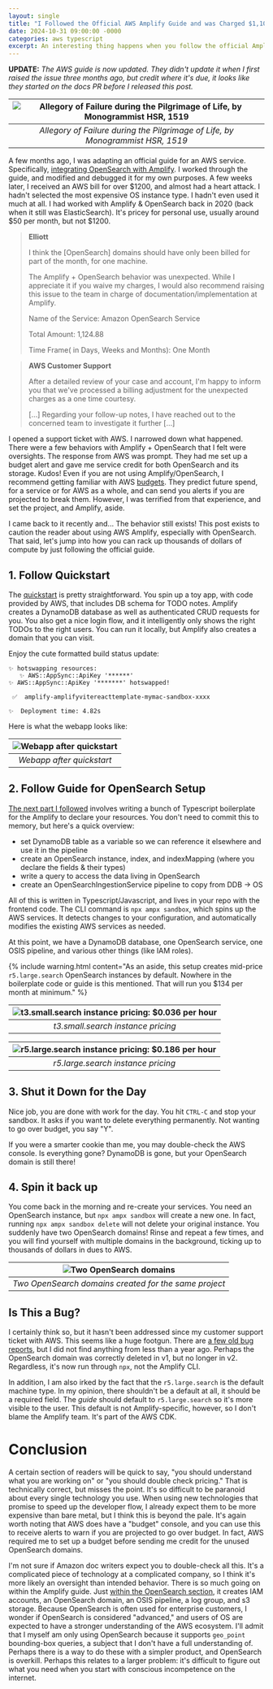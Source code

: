 ```yaml
---
layout: single
title: "I Followed the Official AWS Amplify Guide and was Charged $1,100"
date: 2024-10-31 09:00:00 -0000
categories: aws typescript
excerpt: An interesting thing happens when you follow the official Amplify guide.
---
```


<link rel="stylesheet" href="/assets/styles/alerts.css">

**UPDATE:** *The AWS guide is now updated. They didn't update it when I first raised the issue three months ago, but credit where it's due, it looks like they started on the docs PR before I released this post.*


| ![Allegory of Failure during the Pilgrimage of Life, by Monogrammist HSR, 1519](/assets/images/amplify_overcharge/allegory_failure.jpg "Allegory of Failure during the Pilgrimage of Life, by Monogrammist HSR, 1519") |
|:--:|
| *Allegory of Failure during the Pilgrimage of Life, by Monogrammist HSR, 1519* |

A few months ago, I was adapting an official guide for an AWS service. Specifically, [integrating OpenSearch with Amplify](https://docs.amplify.aws/react/build-a-backend/data/custom-business-logic/search-and-aggregate-queries/). I worked through the guide, and modified and debugged it for my own purposes. A few weeks later, I received an AWS bill for over $1200, and almost had a heart attack. I hadn't selected the most expensive OS instance type. I hadn't even used it much at all. I had worked with Amplify & OpenSearch back in 2020 (back when it still was ElasticSearch). It's pricey for personal use, usually around $50 per month, but not $1200.

> **Elliott**
>
> I think the [OpenSearch] domains should have only been billed for part of the month, for one machine.
>
> The Amplify + OpenSearch behavior was unexpected. While I appreciate it if you waive my charges, I would also recommend raising this issue to the team in charge of documentation/implementation at Amplify.
>
> Name of the Service: Amazon OpenSearch Service
>
> Total Amount: 1,124.88
>
> Time Frame( in Days, Weeks and Months): One Month

> **AWS Customer Support**
>
> After a detailed review of your case and account, I'm happy to inform you that we've processed a billing adjustment for the unexpected charges as a one time courtesy.
>
> [...] Regarding your follow-up notes, I have reached out to the concerned team to investigate it further [...]

I opened a support ticket with AWS. I narrowed down what happened. There were a few behaviors with Amplify + OpenSearch that I felt were oversights. The response from AWS was prompt. They had me set up a budget alert and gave me service credit for both OpenSearch and its storage. Kudos! Even if you are not using Amplify/OpenSearch, I recommend getting familiar with AWS [budgets](https://aws.amazon.com/aws-cost-management/aws-budgets/). They predict future spend, for a service or for AWS as a whole, and can send you alerts if you are projected to break them. However, I was terrified from that experience, and set the project, and Amplify, aside.

I came back to it recently and... The behavior still exists! This post exists to caution the reader about using AWS Amplify, especially with OpenSearch. That said, let's jump into how you can rack up thousands of dollars of compute by just following the official guide.

## 1. Follow Quickstart
The [quickstart](https://docs.amplify.aws/react/start/quickstart/) is pretty straightforward. You spin up a toy app, with code provided by AWS, that includes DB schema for TODO notes. Amplify creates a DynamoDB database as well as authenticated CRUD requests for you. You also get a nice login flow, and it intelligently only shows the right TODOs to the right users. You can run it locally, but Amplify also creates a domain that you can visit.


Enjoy the cute formatted build status update:
```
✨ hotswapping resources:
   ✨ AWS::AppSync::ApiKey '******'
✨ AWS::AppSync::ApiKey '*******' hotswapped!

 ✅  amplify-amplifyvitereacttemplate-mymac-sandbox-xxxx

✨  Deployment time: 4.82s

```

Here is what the webapp looks like:

| ![Webapp after quickstart](/assets/images/amplify_overcharge/screenshot_initial_app.png "Webapp after quickstart") |
|:--:|
| *Webapp after quickstart* |

## 2. Follow Guide for OpenSearch Setup
[The next part I followed](https://docs.amplify.aws/react/build-a-backend/data/custom-business-logic/search-and-aggregate-queries/) involves writing a bunch of Typescript boilerplate for the Amplify to declare your resources. You don't need to commit this to memory, but here's a quick overview:
- set DynamoDB table as a variable so we can reference it elsewhere and use it in the pipeline
- create an OpenSearch instance, index, and indexMapping (where you declare the fields & their types)
- write a query to access the data living in OpenSearch
- create an OpenSearchIngestionService pipeline to copy from DDB -> OS

All of this is written in Typescript/Javascript, and lives in your repo with the frontend code. The CLI command is `npx ampx sandbox`, which spins up the AWS services. It detects changes to your configuration, and automatically modifies the existing AWS services as needed.

At this point, we have a DynamoDB database, one OpenSearch service, one OSIS pipeline, and various other things (like IAM roles).

{% include warning.html content="As an aside, this setup creates mid-price `r5.large.search` OpenSearch instances by default. Nowhere in the boilerplate code or guide is this mentioned. That will run you $134 per month at minimum." %}

| ![t3.small.search instance pricing: $0.036 per hour](/assets/images/amplify_overcharge/small_pricing.png "t3.small.search instance pricing: $0.036 per hour") |
|:--:|
| *t3.small.search instance pricing* |

| ![r5.large.search instance pricing: $0.186 per hour](/assets/images/amplify_overcharge/r5_large_pricing.png "r5.large.search instance pricing: $0.186 per hour") |
|:--:|
| *r5.large.search instance pricing* |


## 3. Shut it Down for the Day
Nice job, you are done with work for the day. You hit `CTRL-C` and stop your sandbox. It asks if you want to delete everything permanently. Not wanting to go over budget, you say "Y".

If you were a smarter cookie than me, you may double-check the AWS console. Is everything gone? DynamoDB is gone, but your OpenSearch domain is still there!

## 4. Spin it back up
You come back in the morning and re-create your services. You need an OpenSearch instance, but `npx ampx sandbox` will create a new one. In fact, running `npx ampx sandbox delete` will not delete your original instance. You suddenly have two OpenSearch domains! Rinse and repeat a few times, and you will find yourself with multiple domains in the background, ticking up to thousands of dollars in dues to AWS.


| ![Two OpenSearch domains](/assets/images/amplify_overcharge/two_domains.png "Two OpenSearch domains") |
|:--:|
| *Two OpenSearch domains created for the same project* |

## Is This a Bug?

I certainly think so, but it hasn't been addressed since my customer support ticket with AWS. This seems like a huge footgun. There are [a few old bug reports](https://github.com/aws-amplify/amplify-cli/issues/10523), but I did not find anything from less than a year ago. Perhaps the OpenSearch domain was correctly deleted in v1, but no longer in v2. Regardless, it's now run through `npx`, not the Amplify CLI.

In addition, I am also irked by the fact that the `r5.large.search` is the default machine type. In my opinion, there shouldn't be a default at all, it should be a required field. The _guide_ should default to `r5.large.search` so it's more visible to the user. This default is not Amplify-specific, however, so I don't blame the Amplify team. It's part of the AWS CDK.

# Conclusion

A certain section of readers will be quick to say, "you should understand what you are working on" or "you should double check pricing." That is technically correct, but misses the point. It's so difficult to be paranoid about every single technology you use. When using new technologies that promise to speed up the developer flow, I already expect them to be more expensive than bare metal, but I think this is beyond the pale. It's again worth noting that AWS does have a "budget" console, and you can use this to receive alerts to warn if you are projected to go over budget. In fact, AWS required me to set up a budget before sending me credit for the unused OpenSearch domains.

I'm not sure if Amazon doc writers expect you to double-check all this. It's a complicated piece of technology at a complicated company, so I think it's more likely an oversight than intended behavior. There is so much going on within the Amplify guide. Just [within the OpenSearch section](https://docs.amplify.aws/react/build-a-backend/data/custom-business-logic/search-and-aggregate-queries/), it creates IAM accounts, an OpenSearch domain, an OSIS pipeline, a log group, and s3 storage. Because OpenSearch is often used for enterprise customers, I wonder if OpenSearch is considered "advanced," and users of OS are expected to have a stronger understanding of the AWS ecosystem. I'll admit that I myself am only using OpenSearch because it supports `geo_point` bounding-box queries, a subject that I don't have a full understanding of. Perhaps there is a way to do these with a simpler product, and OpenSearch is overkill. Perhaps this relates to a larger problem: it's difficult to figure out what you need when you start with conscious incompetence on the internet.
